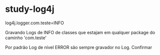 # study-log4j


log4j.logger.com.teste=INFO

Gravando Logs de INFO de classes que estajam em qualquer package do caminho 'com.teste'

Por padrão Log de nível ERROR são sempre gravador no Log. Confirmar
